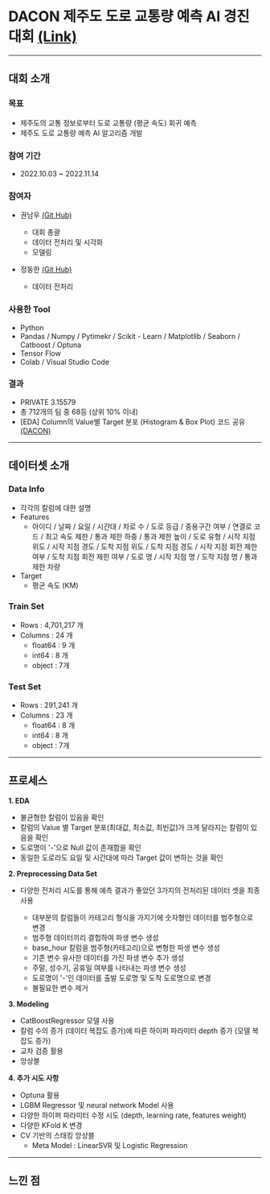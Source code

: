 # DACON 제주도 도로 교통량 예측 AI 경진대회 [(Link)](https://dacon.io/competitions/official/235985/leaderboard)

---

## 대회 소개

### 목표

* 제주도의 교통 정보로부터 도로 교통량 (평균 속도) 회귀 예측
* 제주도 도로 교통량 예측 AI 알고리즘 개발

### 참여 기간

* 2022.10.03 ~ 2022.11.14

### 참여자

* 권남우 [(Git Hub)](https://github.com/namwootree)
  - 대회 총괄 
  - 데이터 전처리 및 시각화
  - 모델링
  
* 정동한 [(Git Hub)](https://github.com/HansJeoung)
  - 데이터 전처리

### 사용한 Tool

* Python
* Pandas / Numpy / Pytimekr / Scikit - Learn / Matplotlib / Seaborn / Catboost / Optuna
* Tensor Flow
* Colab / Visual Studio Code

### 결과

* PRIVATE 3.15579
* 총 712개의 팀 중 68등 (상위 10% 이내)
* [EDA] Column의 Value별 Target 분포 (Histogram & Box Plot) 코드 공유 [(DACON)](https://dacon.io/competitions/official/235985/codeshare/6794?page=1&dtype=recent)

---

## 데이터셋 소개

### Data Info

* 각각의 칼럼에 대한 설명
* Features 
  * 아이디 / 날짜 / 요일 / 시간대 / 차로 수 / 도로 등급 / 중용구간 여부 / 연결로 코드 / 최고 속도 제한 / 통과 제한 하중 / 통과 제한 높이 / 도로 유형 / 시작 지점 위도 / 시작 지점 경도 / 도착 지점 위도 / 도착 지점 경도 / 시작 지점 회전 제한 여부 / 도착 지점 회전 제힌 여부 / 도로 명 / 시작 지점 명 / 도작 지점 명 / 통과 제한 차량
* Target
  * 평균 속도 (KM)

### Train Set

* Rows : 4,701,217 개
* Columns : 24 개
  * float64 : 9 개
  * int64 : 8 개
  * object : 7개

### Test Set

* Rows : 291,241 개
* Columns : 23 개
  * float64 : 8 개
  * int64 : 8 개
  * object : 7개
  
---

## 프로세스

**1. EDA**

  * 불균형한 칼럼이 있음을 확인
  * 칼럼의 Value 별 Target 분포(최대값, 최소값, 최빈값)가 크게 달라지는 칼럼이 있음을 확인
  * 도로명이 '-'으로 Null 값이 존재함을 확인
  * 동일한 도로라도 요일 및 시간대에 따라 Target 값이 변하는 것을 확인
  
**2. Preprocessing Data Set**

  * 다양한 전처리 시도를 통해 예측 결과가 좋았던 3가지의 전처리된 데이터 셋을 최종 사용
  
    * 대부분의 칼럼들이 카테고리 형식을 가지기에 숫자형인 데이터를 범주형으로 변경
    * 범주형 데이터끼리 결헙하여 파생 변수 생성
    * base_hour 칼럼을 범주형(카테고리)으로 변형한 파생 변수 생성
    * 기존 변수 유사한 데이터를 가진 파생 변수 추가 생성
    * 주말, 성수기, 공휴일 여부를 나타내는 파생 변수 생성
    * 도로명이 '-'인 데이터를 출발 도로명 및 도착 도로명으로 변경
    * 불필요한 변수 제거

**3. Modeling**

  * CatBoostRegressor 모델 사용
  * 칼럼 수의 증가 (데이터 복잡도 증가)에 따른 하이퍼 파라미터 depth 증가 (모델 복잡도 증가)
  * 교차 검증 활용
  * 앙상블
  
**4. 추가 시도 사항**
  * Optuna 활용
  * LGBM Regressor 및 neural network Model 사용
  * 다양한 하이퍼 파라미터 수정 시도 (depth, learning rate, features weight)
  * 다양한 KFold K 변경
  * CV 기반의 스태킹 앙상블
    * Meta Model : LinearSVR 및 Logistic Regression

---

## 느낀 점



